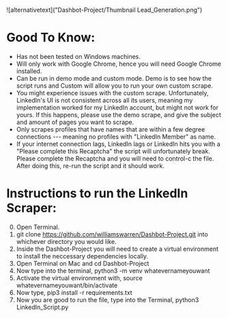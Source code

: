 ![alternativetext]("Dashbot-Project/Thumbnail Lead_Generation.png")

# Good To Know:

* Has not been tested on Windows machines.
* Will only work with Google Chrome, hence you will need Google Chrome installed.
* Can be run in demo mode and custom mode. Demo is to see how the script runs and Custom will allow you to run your own custom scrape.
* You might experience issues with the custom scrape. Unfortunately, LinkedIn's UI is not consistent across all its users, meaning my implementation worked for my LinkedIn account, but might not work for yours. If this happens, please use the demo scrape, and give the subject and amount of pages you want to scrape.
* Only scrapes profiles that have names that are within a few degree connections --- meaning no profiles with "LinkedIn Member" as name.
* If your internet connection lags, LinkedIn lags or LinkedIn hits you with a "Please complete this Recaptcha" the script will unfortunately break. Please complete the Recaptcha and you will need to control-c the file. After doing this, re-run the script and it should work.


# Instructions to run the LinkedIn Scraper:

0. Open Terminal.
1. git clone https://github.com/williamswarren/Dashbot-Project.git into whichever directory you would like.
2. Inside the Dashbot-Project you will need to create a virtual environment to install the neccessary dependencies locally.
3. Open Terminal on Mac and cd Dashbot-Project
4. Now type into the terminal, python3 -m venv whatevernameyouwant
5. Activate the virtual environment with, source whatevernameyouwant/bin/activate
6. Now type, pip3 install -r requirements.txt
7. Now you are good to run the file, type into the Terminal, python3 LinkedIn_Script.py
